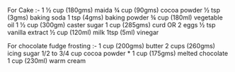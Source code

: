 For Cake :-
1 ½ cup (180gms) maida
¾ cup (90gms) cocoa powder
½ tsp (3gms) baking soda
1 tsp (4gms) baking powder
¾ cup (180ml) vegetable oil
1 ½ cup (300gm) caster sugar
1 cup (285gms) curd OR 2 eggs
½ tsp vanilla extract
½ cup (120ml) milk 
1tsp (5ml) vinegar

For chocolate fudge frosting :-
1 cup (200gms) butter
2 cups (260gms) icing sugar
1/2 to 3/4 cup  cocoa powder *
1 cup (175gms) melted chocolate
1 cup (230ml) warm cream
